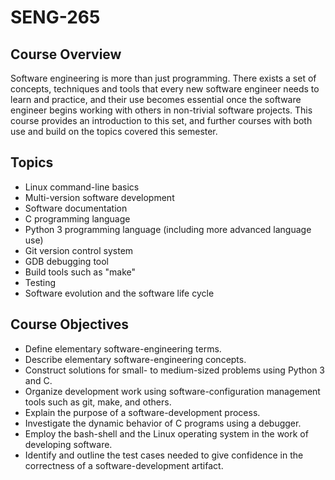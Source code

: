 # SENG-265
## Course Overview
Software engineering is more than just programming. There exists a set of concepts, techniques and tools that every new software engineer needs to learn and practice, and their use becomes essential once the software engineer begins working with others in non-trivial software projects. This course provides an introduction to this set, and further courses with both use and build on the topics covered this semester.
## Topics
* Linux command-line basics
* Multi-version software development
* Software documentation
* C programming language
* Python 3 programming language (including more advanced language use)
* Git version control system
* GDB debugging tool
* Build tools such as "make"
* Testing
* Software evolution and the software life cycle
## Course Objectives
* Define elementary software-engineering terms.
* Describe elementary software-engineering concepts.
* Construct solutions for small- to medium-sized problems using Python 3 and C.
* Organize development work using software-configuration management tools such as git, make, and others.
* Explain the purpose of a software-development process.
* Investigate the dynamic behavior of C programs using a debugger.
* Employ the bash-shell and the Linux operating system in the work of developing software.
* Identify and outline the test cases needed to give confidence in the correctness of a software-development artifact.

